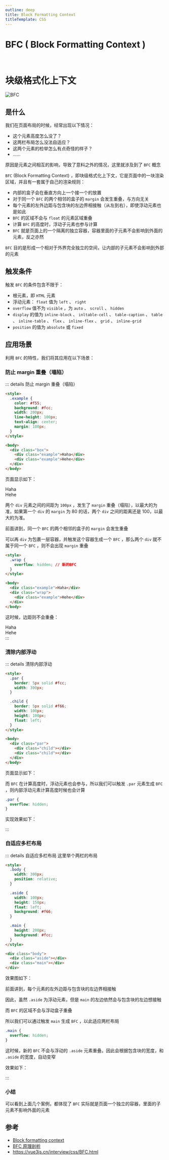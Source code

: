 ```yaml
---
outline: deep
title: Block Formatting Context
titleTemplate: CSS
---
```


# BFC ( Block Formatting Context )

<br>
<h1>块级格式化上下文</h1>

![BFC](./images/BFC.png)

## 是什么

我们在页面布局的时候，经常出现以下情况：

- 这个元素高度怎么没了？
- 这两栏布局怎么没法自适应？
- 这两个元素的检举怎么有点奇怪的样子？
- ......

原因是元素之间相互的影响，导致了意料之外的情况，这里就涉及到了 `BFC` 概念

`BFC` (Block Formatting Context) ，即块级格式化上下文，它是页面中的一块渲染区域，并且有一套属于自己的渲染规则：

- 内部的盒子会在垂直方向上一个接一个的放置
- 对于同一个 `BFC` 的两个相邻的盒子的 `margin` 会发生重叠，与方向无关
- 每个元素的左外边距与包含块的左边界相接触（从左到右），即使浮动元素也是如此
- `BFC` 的区域不会与 `float` 的元素区域重叠
- 计算 `BFC` 的高度时，浮动子元素也参与计算
- `BFC` 就是页面上的一个隔离的独立容器，容器里面的子元素不会影响到外面的元素，反之亦然

`BFC` 目的是形成一个相对于外界完全独立的空间，让内部的子元素不会影响到外部的元素

## 触发条件

触发 `BFC` 的条件包含不限于：

- 根元素，即 `HTML` 元素
- 浮动元素： `float` 值为 `left` 、 `right`
- `overflow` 值不为 `visible` ，为 `auto` 、 `scroll` 、 `hidden`
- `display` 的值为 `inline-block` 、 `inltable-cell` 、 `table-caption` 、 `table` 、 `inline-table` 、 `flex` 、 `inline-flex` 、 `grid` 、 `inline-grid`
- `position` 的值为 `absolute` 或 `fixed`

## 应用场景

利用 `BFC` 的特性，我们将其应用在以下场景：

### 防止 margin 重叠（塌陷）

::: details 防止 margin 重叠（塌陷）

```html
<style>
  .example {
    color: #f55;
    background: #fcc;
    width: 200px;
    line-height: 100px;
    text-align: center;
    margin: 100px;
  }
</style>

<body>
  <div class="box">
    <div class="example">Haha</div>
    <div class="example">Hehe</div>
  </div>
</body>
```

页面显示如下：

<div :class="$style.box">
  <div :class="$style.example">Haha</div>
  <div :class="$style.example">Hehe</div>
</div>

两个 `div` 元素之间的间距为 `100px` ，发生了 `margin` 重叠（塌陷），以最大的为准，如果第一个 `div` 的 `margin` 为 80 的话，两个 `div` 之间的距离还是 100，以最大的为准。

前面讲到，同一个 `BFC` 的两个相邻的盒子的 `margin` 会发生重叠

可以再 `div` 为包裹一层容器，并触发这个容器生成一个 `BFC` ，那么两个 `div` 就不属于同一个 `BFC` ，则不会出现 `margin` 重叠

```html
<style>
  .wrap {
    overflow: hidden; // 新的BFC
  }
</style>

<body>
  <div class="example">Haha</div>
  <div class="wrap">
    <div class="example">Hehe</div>
  </div>
</body>
```

这时候，边距则不会重叠：

<div :class="$style.box">
  <div :class="$style.example">Haha</div>
  <div :class="$style.wrap">
    <div :class="$style.example">Hehe</div>
  </div>
</div>
:::

### 清除内部浮动

::: details 清除内部浮动

```html
<style>
  .par {
    border: 5px solid #fcc;
    width: 300px;
  }

  .child {
    border: 5px solid #f66;
    width: 100px;
    height: 100px;
    float: left;
  }
</style>

<body>
  <div class="par">
    <div class="child"></div>
    <div class="child"></div>
  </div>
</body>
```

页面显示如下：

<div :class="$style.box">
  <div :class="$style.par">
    <div :class="$style.child"></div>
    <div :class="$style.child"></div>
  </div>
</div>

而 `BFC` 在计算高度时，浮动元素也会参与，所以我们可以触发 `.par` 元素生成 `BFC` ，则内部浮动元素计算高度时候也会计算

```css
.par {
  overflow: hidden;
}
```

实现效果如下：

<div :class="$style.box">
  <div :class="[$style.par, $style.hidden]">
    <div :class="$style.child"></div>
    <div :class="$style.child"></div>
  </div>
</div>
:::

### 自适应多栏布局

::: details 自适应多栏布局
这里举个两栏的布局

```html
<style>
  .body {
    width: 300px;
    position: relative;
  }

  .aside {
    width: 100px;
    height: 150px;
    float: left;
    background: #f66;
  }

  .main {
    height: 200px;
    background: #fcc;
  }
</style>

<div class="body">
  <div class="aside"></div>
  <div class="main"></div>
</div>
```

效果图如下：

<div :class="$style.box">
  <div :class="$style.body">
    <div :class="$style.aside"></div>
    <div :class="$style.main"></div>
  </div>
</div>

前面讲到，每个元素的左外边距与包含块的左边界相接触

因此，虽然 `.aside` 为浮动元素，但是 `main` 的左边依然会与包含块的左边想接触

而 `BFC` 的区域不会与浮动盒子重叠

所以我们可以通过触发 `main` 生成 `BFC` ，以此适应两栏布局

```css
.main {
  overflow: hidden;
}
```

这时候，新的 `BFC` 不会与浮动的 `.aside` 元素重叠。因此会根据包含块的宽度，和 `.aside` 的宽度，自动变窄

效果如下：

<div :class="$style.box">
  <div :class="$style.body">
    <div :class="$style.aside"></div>
    <div :class="[$style.main, $style.hidden]"></div>
  </div>
</div>

:::

### 小结

可以看到上面几个案例，都体现了 `BFC` 实际就是页面一个独立的容器，里面的子元素不影响外面的元素

## 参考

- [Block formatting context](https://developer.mozilla.org/en-US/docs/Web/Guide/CSS/Block_formatting_context)
- [BFC 原理剖析](https://github.com/zuopf769/notebook/blob/master/fe/BFC%E5%8E%9F%E7%90%86%E5%89%96%E6%9E%90/README.md)
- https://vue3js.cn/interview/css/BFC.html

<style module lang="scss">
.box {
  background: white;
  overflow: hidden;
  border-radius: 10px;
  padding: 10px;

  .wrap {
    overflow: hidden; /* 新的BFC */
  }

  .example {
    color: #f55;
    background: #fcc;
    width: 200px;
    line-height: 100px;
    text-align:center;
    margin: 100px;
  }

  .par {
    border: 5px solid #fcc;
    width: 300px;
  }

  .hidden {
    overflow: hidden;
  }

  .child {
    border: 5px solid #f66;
    width: 100px;
    height: 100px;
    float: left;
  }

  .body {
    width: 300px;
    position: relative;
  }

  .aside {
    width: 100px;
    height: 150px;
    float: left;
    background: #f66;
  }

  .main {
    height: 200px;
    background: #fcc;
  }
}


</style>
